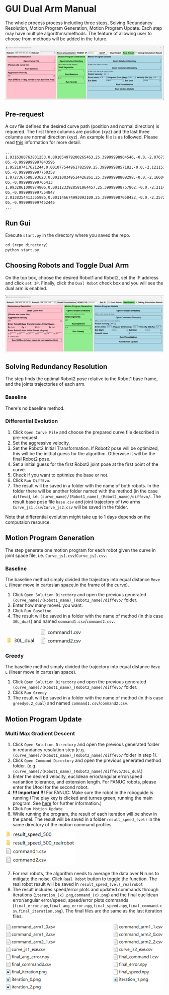 # GUI Dual Arm Manual

The whole process process including three steps, Solving Redundancy Resolution, Motion Program Generation, Motion Program Update. Each step may have multiple algorithms/methods. The feature of allowing user to choose from methods will be added in the future.

![](figures/gui.png)

<!-- See [here](https://youtu.be/qCv11wtNU88) for video instruction. -->

## Pre-request

A csv file defined the desired curve path (position and normal direction) is requered. The first three columns are position (xyz) and the last three columns are normal direction (xyz). An example file is as followed. Please read [this]() information for more detail.

```
...
1.9316380763831253,0.001054979200265463,25.39999998904546,-0.0,-2.076730708736155e-05,-0.9999999997843596
1.952187417621244,0.001077544961782589,25.39999998857182,-0.0,-2.121151499094843e-05,-0.9999999997750358
1.9727367588593623,0.001100349514426261,25.39999998808298,-0.0,-2.1660423507246714e-05,-0.999999999765413
1.9932861000974806,0.0011233928581964457,25.39999998757862,-0.0,-2.21140326362551e-05,-0.9999999997554847
2.0138354413355986,0.001146674993093109,25.399999987058422,-0.0,-2.2572342377972192e-05,-0.9999999997452446
...
```

## Run Gui

Execute `start.py` in the directory where you saved the repo.

```
cd (repo directory)
python start.py
```

## Choosing Robots and Toggle Dual Arm

On the top box, choose the desired Robot1 and Robot2, set the IP address and click `set IP`. Finally, click the `Dual Robot` check box and you will see the dual arm is enabled.

![](figures/gui_dual.png)

## Solving Redundancy Resolution

The step finds the optimal Robot2 pose relative to the Robot1 base frame, and the joints trajectories of each arm.

### Baseline

There's no baseline method.

### Differential Evolution

1. Click `Open Curve File` and choose the prepared curve file described in pre-request.
2. Set the aggressive velocity.
3. Set the Robot2 Initial Transformation. If Robot2 pose will be optimized, this will be the inittial guess for the algorithm. Otherwise it will be the final Robot2 pose.
4. Set a initial guess for the first Robot2 joint pose at the first point of the curve.
5. Check if you want to optimize the base or not.
6. Click `Run DiffEvo`.
7. The result will be saved in a folder with the name of both robots. In the folder there will be another folder named with the method (in the case `diffevo`), i.e. `(curve_name)/(Robot1_name)_(Robot2_name)/diffevo/`. The result base pose file `base.csv` and joint trajectory of two arms `Curve_js1.csv`/`Curve_js2.csv` will be saved in the folder. 

Note that differential evolution might take up to 1 days depends on the computaion resource.

## Motion Program Generation

The step generate one motion program for each robot given the curve in joint space file, i.e. `Curve_js1.csv`/`Curve_js2.csv`.

### Baseline

The baseline method simply divided the trajectory into equal distance `Move L` (linear move in cartesian space,in the frame of the curve).

1. Click `Open Solution Directory` and open the previous generated `(curve_name)/(Robot1_name)_(Robot2_name)/diffevo/` folder.
2. Enter how many moveL you want.
3. Click `Run Baseline`
4. The result will be saved in a folder with the name of method (in this case `30L_dual`) and named `command1.csv`/`command2.csv`.

![](figures/moproggen_baseline_result_dual.png)
![](figures/moproggen_baseline_result_2_dual.png)

### Greedy

The baseline method simply divided the trajectory into equal distance `Move L` (linear move in  cartesian space).

1. Click `Open Solution Directory` and open the previous generated `(curve_name)/(Robot1_name)_(Robot2_name)/diffevo/` folder.
3. Click `Run Greedy`
4. The result will be saved in a folder with the name of method (in this case `greedy0.2_dual`) and named `command1.csv`/`command2.csv`.

## Motion Program Update

### Multi Max Gradient Descent

1. Click `Open Solution Directory` and open the previous generated folder in redundancy resolution step (e.g. `(curve_name)/(Robot1_name)_(Robot2_name)/diffevo/` folder in step 1).
2. Click `Open Command Directory` and open the previous generated method folder. (e.g. `(curve_name)/(Robot1_name)_(Robot2_name)/diffevo/30L_dual`)
3. Enter the desired velocity, euclidean error/angular error/speed variantion tolerance, and extension length. For FANUC robots, please enter the Utool for the second robot.
4. **!!! Important !!!** For FANUC: Make sure the robot in the roboguide is running (The play key is clicked and turnes green, running the main program. See [here](https://github.com/eric565648/fanuc_motion_program_exec) for further information.)
5. Click `Run Motion Update`
6. While running the program, the result of each iteration will be show in the panel. The result will be saved in a folder `result_speed_(vel)` in the same directory of the motion command profiles.

![](figures/max_grad_folder_dual.png)

7. For real robots, the algorithm needs to average the data over N runs to mitigate the noise. Click `Real Robot` button to toggle the function. The real robot result will be saved in `result_speed_(vel)_realrobot`
8. The result includes speed/error plots and updated commands through iterations (`iteration_(x).png`,`command_(x).png`) and the final euclidean error/angular error/speed, speed/error plots commands (`final_error.npy`,`final_ang_error.npy`,`final_speed.npy`,`final_command.csv`,`final_iteration.png`). The final files are the same as the last iteration files.

![](figures/max_grad_result_dual.png)

